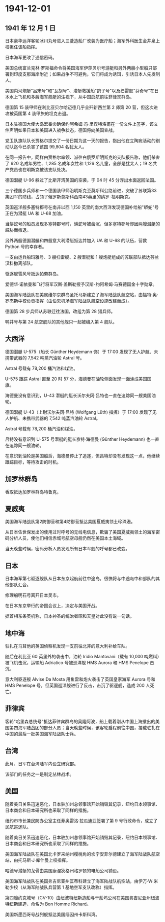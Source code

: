 # 1941-12-01

## 1941 年 12 月 1 日

日本豪华远洋客轮冰川丸号进入三菱造船厂改装为医疗船；海军外科医生金井泉上校担任该船指挥。

日本海军更改了通信密码。

美国总统富兰克林·罗斯福命令将美国海军伊莎贝尔号游艇和另外两艘小型船只部署到印度支那海岸附近；如果战争不可避免，它们将成为诱饵，引诱日本人先发制人。

美国内河炮艇"吕宋号"和"瓦胡号"、潜艇救援船"鸽子号"以及扫雷舰"芬奇号"在日本水上飞机和多艘海军舰艇的注视下，从中国启航前往菲律宾群岛。

德国第 15 装甲师在利比亚贝尔哈迈德几乎全歼新西兰第 2 师第 20
营，但这次进攻被英国第 4 装甲旅的坦克击退。

日本驻德国大使大岛宏奉命确保约阿希姆·冯·里宾特洛甫在一份文件上签字，该文件声明如果日本和美国进入战争状态，德国将向美国宣战。

党卫队旗队队长贾格尔提交了一份日期为这一天的报告，指出他在立陶宛活动的别动队迄今已杀害了该国
99,804 名犹太人。

在同一报告中，同样由贾格尔率领、派往白俄罗斯明斯克的支队报告称，他们杀害了
620 名成年男性、1,285 名成年女性和 1,126 名儿童，全部是犹太人；19
名共产党员也在明斯克被该支队处决。

德国潜艇 U-96 躲过了比斯开湾英国的空袭，于 04 时 45 分浮出水面返回法国。

三个德国步兵师和一个德国装甲师沿明斯克至莫斯科公路前进，突破了苏联第33集团军的防线，占领了俄罗斯莫斯科西南43英里的纳罗-福明斯克。

英国巡洋舰多塞特郡号在南非以西 1,150
英里的南大西洋发现德国补给船"蟒蛇"号正在为潜艇 UA 和 U-68 加油。

当蟒蛇号的船员发现多塞特郡号时，蟒蛇号被凿沉，但多塞特郡号却因两艘潜艇的威胁而撤退。

另外两艘德国潜艇和四艘意大利潜艇抵达并加入 UA 和 U-68 的队伍，营救
Python 号的幸存者。

一支由运兵船玛雅号、3 艘扫雷舰、2 艘潜艇和 1
艘炮艇组成的苏联部队抵达芬兰汉科撤离部队。

驱逐舰雪风号抵达帕劳群岛。

爱德华·诺依曼和飞行将军汉斯·盖斯勒授予汉斯-约阿希姆·马赛德国金十字勋章。

美国海军陆战队在美属维尔京群岛圣托马斯建立了海军陆战队航空站，由福特·奥·罗杰斯中校负责指挥（由伯恩机场海军陆战队航空设施改建而成）。

德国第 28 步兵师从苏联迁往法国，改组为第 28 猎兵师。

鸭井号与第 24 航空舰队的其他舰只一起被编入第 4 舰队。

## 大西洋

德国潜艇 U-575（船长 Günther Heydemann 饰）于 17:00
发现了无人护航、未携带武器的 7,542 吨蒸汽油轮 Astral 号。

Astral 号载有 78,200 桶汽油和煤油。

U-575 跟踪 Astral 直至 20 时 57
分，海德曼在油轮侧面发现一面涂成美国国旗。

海德曼没有意识到，U-43
潜艇的艇长沃尔夫冈·吕特也一直在追踪同一艘美国油轮。

德国潜艇 U-43（上尉沃尔夫冈·吕特 (Wolfgang Lüth) 指挥）于 17:00
发现了无人护航、未携带武器的 7,542 吨蒸汽油轮 Astral。

Astral 号载有 78,200 桶汽油和煤油。

吕特没有意识到 U-575 号潜艇的艇长京特·海德曼 (Günther Heydemann)
也一直在追踪同一艘油轮。

在意识到油轮是美国船后，海德曼停止了追逐，但吕特却没有发现这一点，他继续跟踪目标，等待攻击的时机。

## 加罗林群岛

香取抵达加罗林群岛特鲁克。

## 夏威夷

美国海军陆战队第2防御营和第4防御营抵达美国夏威夷领土珍珠港。

从日本佐世保发出的使用过时呼号的无线电信息，欺骗了美国夏威夷领土的海军密码分析人员，使他们相信赤城号航空母舰仍然在美国本土海域。

当天晚些时候，密码分析人员发现所有日本军舰的呼号都已改变。

## 日本

日本海军第七驱逐舰队从日本东京起航前往中途岛，很快将与中途岛中和部队的其他部队汇合。

修理船明石号离开日本吴市。

在日本东京举行的帝国会议上，决定与美国开战。

据首相东条英机称，日本神圣的统治者昭和天皇对此没有说一句话。

## 地中海

驻扎在马耳他的英国侦察机发现一支前往北非的意大利补给车队。

随后在利比亚 60 英里外的袭击中，油轮 Iridio Mantovani（载有 10,000
吨燃料）被飞机击沉，运输船 Adriatico 号被巡洋舰 HMS Aurora 和 HMS
Penelope 击沉。

意大利驱逐舰 Alvise Da Mosta 用鱼雷和炮火袭击了英国皇家海军 Aurora 号和
HMS Penelope 号，但英国巡洋舰进行了反击，击沉了驱逐舰，造成 200 人死亡。

## 菲律宾

客轮"哈里森总统号"抵达菲律宾群岛的奥隆阿波，船上载着刚从中国上海撤出的美国第四海军陆战团的部分人员；当天晚些时候，该客轮启程前往中国，接载驻扎在中国的最后一批美国海军陆战队士兵。

## 台湾

此月，日军在台湾陆军内设立研究部。

该部门的任务之一是制定丛林战术。

## 美国

随着美日关系迅速恶化，日本驻加州总领事馆开始销毁其记录，纽约日本领事馆、日本商会和日本研究所也采取了同样的措施。

纽约市市长兼民防办公室主任菲奥雷洛·拉瓜迪亚签署了第 9
号行政命令，成立了民航巡逻队。

随着美日关系迅速恶化，日本驻加州总领事馆开始销毁其记录，纽约日本领事馆、日本商会和日本研究所也采取了同样的措施。

美国海军陆战队在美国北卡罗来纳州樱桃角的坎宁安菲尔德建立了海军陆战队航空站，由托马斯·J·库什曼上校指挥。

哈德号潜艇的龙骨由美国康涅狄格州格罗顿的电船公司铺设。

美国海军陆战队在美国弗吉尼亚州匡蒂科建立了海军陆战队航空站，由伊万·W·米勒少校（从海军陆战队兵营第
1 基地空军支队改称）指挥。

第四艘约克城号（CV-10）由纽波特纽斯造船与干船坞公司在美国弗吉尼亚州纽波特纽斯建造，命名为
Bon Homme Richard。

美国新墨西哥号战列舰抵达美国缅因州卡斯科湾。

